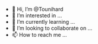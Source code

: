 - 👋 Hi, I’m @Tounihard
- 👀 I’m interested in ...
- 🌱 I’m currently learning ...
- 💞️ I’m looking to collaborate on ...
- 📫 How to reach me ...

<!---
Tounihard/Tounihard is a ✨ special ✨ repository because its `README.md` (this file) appears on your GitHub profile.
You can click the Preview link to take a look at your changes.
--->

